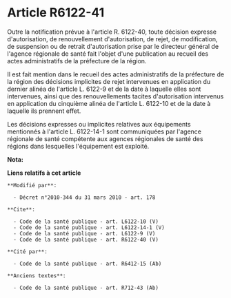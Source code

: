 # Article R6122-41

Outre la notification prévue à l'article R. 6122-40, toute décision expresse d'autorisation, de renouvellement
d'autorisation, de rejet, de modification, de suspension ou de retrait d'autorisation prise par le directeur général de
l'agence régionale de santé fait l'objet d'une publication au recueil des actes administratifs de la préfecture de la
région. 

Il est fait mention dans le recueil des actes administratifs de la préfecture de la région des décisions implicites de rejet
intervenues en application du dernier alinéa de l'article L. 6122-9 et de la date à laquelle elles sont intervenues, ainsi
que des renouvellements tacites d'autorisation intervenus en application du cinquième alinéa de l'article L. 6122-10 et de la
date à laquelle ils prennent effet. 

Les décisions expresses ou implicites relatives aux équipements mentionnés à l'article L. 6122-14-1 sont communiquées par
l'agence régionale de santé compétente aux agences régionales de santé des régions dans lesquelles l'équipement est exploité.

**Nota:**



**Liens relatifs à cet article**

	**Modifié par**:

	  - Décret n°2010-344 du 31 mars 2010 - art. 178

	**Cite**:

	  - Code de la santé publique - art. L6122-10 (V)
	  - Code de la santé publique - art. L6122-14-1 (V)
	  - Code de la santé publique - art. L6122-9 (V)
	  - Code de la santé publique - art. R6122-40 (V)

	**Cité par**:

	  - Code de la santé publique - art. R6412-15 (Ab)

	**Anciens textes**:

	  - Code de la santé publique - art. R712-43 (Ab)
